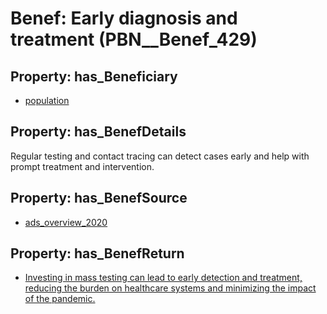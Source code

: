 # Benef: __Early diagnosis and treatment__ (PBN__Benef_429)

## Property: has_Beneficiary

* [population](../Stakeholder/PBN__Stakeholder_81)

## Property: has_BenefDetails

Regular testing and contact tracing can detect cases early and help with prompt treatment and intervention.

## Property: has_BenefSource

* [ads_overview_2020](../Article/PBN__Article_86)

## Property: has_BenefReturn

* [Investing in mass testing can lead to early detection and treatment, reducing the burden on healthcare systems and minimizing the impact of the pandemic.](../BenefReturn/PBN__BenefReturn_464)

